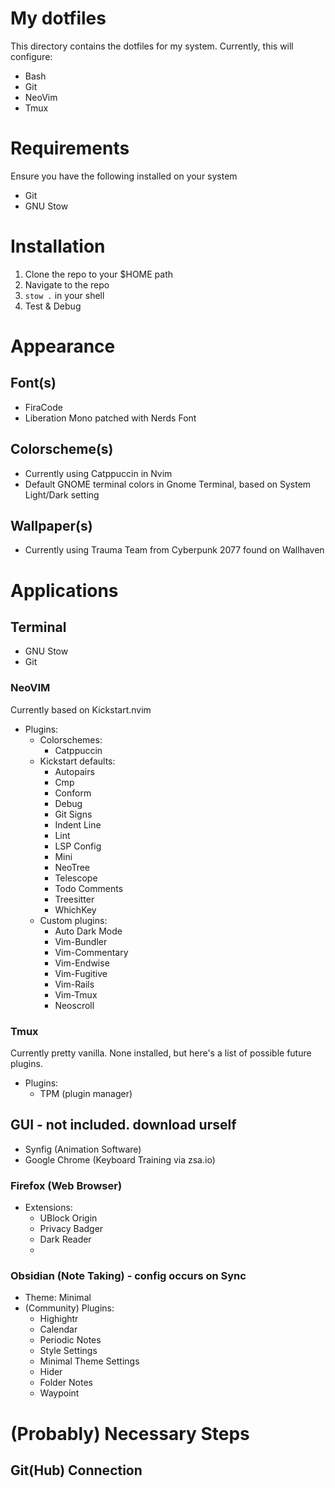 # My dotfiles

This directory contains the dotfiles for my system. Currently, this will configure:
- Bash
- Git
- NeoVim
- Tmux
# Requirements
Ensure you have the following installed on your system
- Git
- GNU Stow
# Installation
1. Clone the repo to your $HOME path
2. Navigate to the repo
3. `stow .` in your shell
4. Test & Debug
# Appearance
## Font(s)
- FiraCode
- Liberation Mono patched with Nerds Font
## Colorscheme(s)
- Currently using Catppuccin in Nvim
- Default GNOME terminal colors in Gnome Terminal, based on System Light/Dark setting
## Wallpaper(s)
- Currently using Trauma Team from Cyberpunk 2077 found on Wallhaven
# Applications
## Terminal
- GNU Stow
- Git
### NeoVIM
Currently based on Kickstart.nvim
- Plugins:
    - Colorschemes:
        - Catppuccin
    - Kickstart defaults:
        - Autopairs
        - Cmp
        - Conform
        - Debug
        - Git Signs
        - Indent Line
        - Lint
        - LSP Config
        - Mini
        - NeoTree
        - Telescope
        - Todo Comments
        - Treesitter
        - WhichKey
    - Custom plugins:
        - Auto Dark Mode
        - Vim-Bundler
        - Vim-Commentary
        - Vim-Endwise
        - Vim-Fugitive
        - Vim-Rails
        - Vim-Tmux
        - Neoscroll
### Tmux
Currently pretty vanilla. None installed, but here's a list of possible future plugins.
- Plugins:
    - TPM (plugin manager)
## GUI - not included. download urself
- Synfig (Animation Software)
- Google Chrome (Keyboard Training via zsa.io)
### Firefox (Web Browser)
- Extensions:
    - UBlock Origin
    - Privacy Badger
    - Dark Reader
    -
### Obsidian (Note Taking) - config occurs on Sync
- Theme: Minimal
- (Community) Plugins:
    - Highightr
    - Calendar
    - Periodic Notes
    - Style Settings
    - Minimal Theme Settings
    - Hider
    - Folder Notes
    - Waypoint
# (Probably) Necessary Steps
## Git(Hub) Connection
